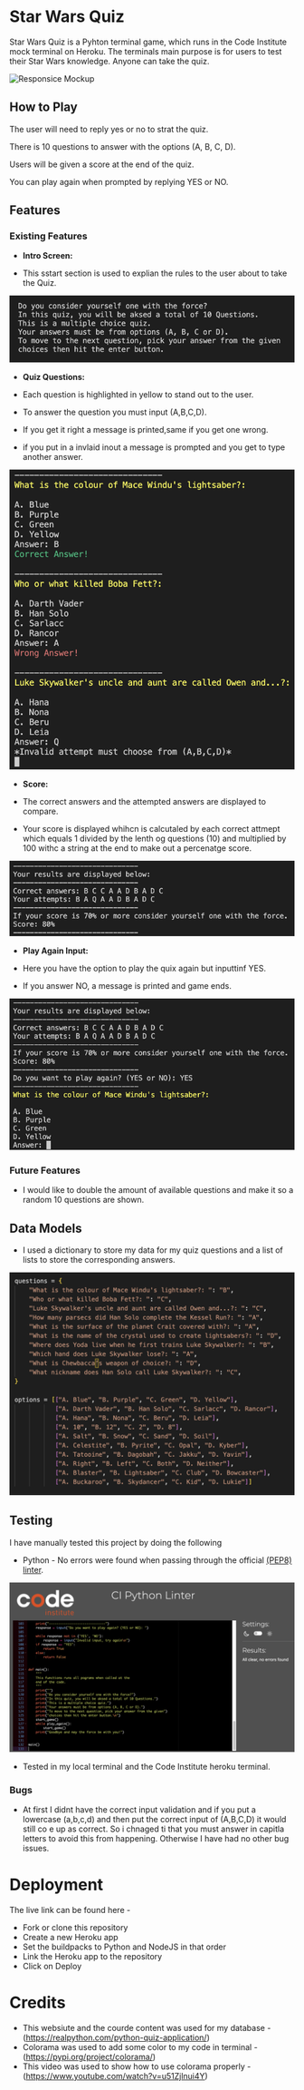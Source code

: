 # Star Wars Quiz

Star Wars Quiz is a Pyhton terminal game, which runs in the Code Institute mock terminal on Heroku. The terminals main purpose is for users to test their Star Wars knowledge. Anyone can take the quiz. 

![Responsice Mockup](docs/)

## How to Play

The user will need to reply yes or no to strat the quiz.

There is 10 questions to answer with the options (A, B, C, D).

Users will be given a score at the end of the quiz.

You can play again when prompted by replying YES or NO.

## Features

### Existing Features

- __Intro Screen:__

- This sstart section is used to explian the rules to the user about to take the Quiz.

![Intro Screen](docs/Screenshot1.png)

- __Quiz Questions:__

- Each question is highlighted in yellow to stand out to the user.
- To answer the question you must input (A,B,C,D).
- If you get it right a message is printed,same if you get one wrong.
- if you put in a invlaid inout a message is prompted and you get to type another answer.

![Quiz Questions](docs/Screenshot2.png)

- __Score:__

- The correct answers and the attempted answers are displayed to compare.
- Your score is displayed whihcn is calcutaled by each correct attmept which equals 1 divided by the lenth og questions (10) and multiplied by 100 withc a string at the end to make out a percenatge score. 

![Score](docs/Screenshot3.png)

- __Play Again Input:__

- Here you have the option to play the quix again but inputtinf YES. 
- If you answer NO, a message is printed and game ends. 

![Play Agian Input](docs/Screenshot4.png)

### Future Features

  - I would like to double the amount of available questions and make it so a random 10 questions are shown. 

## Data Models

  - I used a dictionary to store my data for my quiz questions and a list of lists to store the corresponding answers.

![Data Models](docs/Screenshot5.png)

## Testing 

I have manually tested this project by doing the following

- Python - No errors were found when passing through the official [(PEP8) linter](https://pep8ci.herokuapp.com/).

![PEP8](docs/Screenshot6.png)

- Tested in my local terminal and the Code Institute heroku terminal. 

### Bugs

- At first I didnt have the correct input validation and if you put a lowercase (a,b,c,d) and then put the correct input of (A,B,C,D) it would still co e up as correct. So i chnaged ti that you must answer in capitla letters to avoid this from happening. Otherwise I have had no other bug issues. 

# Deployment 

The live link can be found here - 

- Fork or clone this repository 
- Create a new Heroku app
- Set the buildpacks to Python and NodeJS in that order
- Link the Heroku app to the repository 
- Click on Deploy 

# Credits 

- This websiute and the courde content was used for my database -  (https://realpython.com/python-quiz-application/)
- Colorama was used to add some color to my code in terminal - (https://pypi.org/project/colorama/)
- This video was used to show how to use colorama properly - (https://www.youtube.com/watch?v=u51Zjlnui4Y)